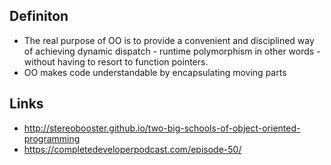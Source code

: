 ## Definiton

- The real purpose of OO is to provide a convenient and disciplined way of achieving dynamic dispatch - runtime polymorphism in other words - without having to resort to function pointers.
- OO makes code understandable by encapsulating moving parts

## Links
- http://stereobooster.github.io/two-big-schools-of-object-oriented-programming
- https://completedeveloperpodcast.com/episode-50/
